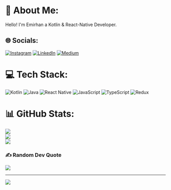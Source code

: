 # 💫 About Me:
Hello! I'm Emirhan a Kotlin & React-Native Developer. 


## 🌐 Socials:
[![Instagram](https://img.shields.io/badge/Instagram-%23E4405F.svg?logo=Instagram&logoColor=white)](https://instagram.com/kolver_) [![LinkedIn](https://img.shields.io/badge/LinkedIn-%230077B5.svg?logo=linkedin&logoColor=white)](https://linkedin.com/in/emirhanklvr) [![Medium](https://img.shields.io/badge/Medium-12100E?logo=medium&logoColor=white)](https://medium.com/@emirhanklvr) 

# 💻 Tech Stack:
![Kotlin](https://img.shields.io/badge/kotlin-%230095D5.svg?style=for-the-badge&logo=kotlin&logoColor=white) 
![Java](https://img.shields.io/badge/java-%23ED8B00.svg?style=for-the-badge&logo=java&logoColor=white) 
![React Native](https://img.shields.io/badge/react_native-%2320232a.svg?style=for-the-badge&logo=react&logoColor=%2361DAFB) 
![JavaScript](https://img.shields.io/badge/javascript-%23323330.svg?style=for-the-badge&logo=javascript&logoColor=%23F7DF1E)
![TypeScript](https://img.shields.io/badge/typescript-%23007ACC.svg?style=for-the-badge&logo=typescript&logoColor=white) 
![Redux](https://img.shields.io/badge/redux-%23593d88.svg?style=for-the-badge&logo=redux&logoColor=white)

# 📊 GitHub Stats:
![](https://github-readme-stats.vercel.app/api?username=alonew0lfxx&theme=dark&hide_border=false&include_all_commits=false&count_private=false)<br/>
![](https://github-readme-streak-stats.herokuapp.com/?user=alonew0lfxx&theme=dark&hide_border=false)<br/>
![](https://github-readme-stats.vercel.app/api/top-langs/?username=alonew0lfxx&theme=dark&hide_border=false&include_all_commits=false&count_private=false&layout=compact)

### ✍️ Random Dev Quote
![](https://quotes-github-readme.vercel.app/api?type=horizontal&theme=radical)

---
[![](https://visitcount.itsvg.in/api?id=alonew0lfxx&icon=0&color=6)](https://visitcount.itsvg.in)
